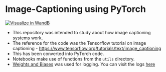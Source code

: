 # Image-Captioning using PyTorch
[![Visualize in WandB](https://raw.githubusercontent.com/wandb/assets/main/wandb-github-badge-28.svg)](https://wandb.ai/kad99kev/image-captioning?workspace=user-kad99kev)

* This repository was intended to study about how image captioning systems work.
* The reference for the code was the Tensorflow tutorial on image captioning - https://www.tensorflow.org/tutorials/text/image_captioning
* This has been converted into PyTorch code.
* Notebooks make use of functions from the `utils` directory.
* [Weights and Biases](https://wandb.ai/site) was used for logging. You can visit the logs [here](https://wandb.ai/kad99kev/image-captioning?workspace=user-kad99kev)
